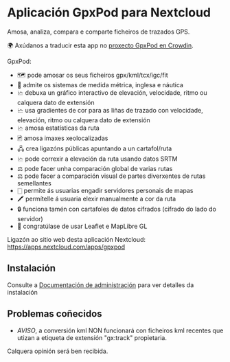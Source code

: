 # Aplicación GpxPod para Nextcloud

Amosa, analiza, compara e comparte ficheiros de trazados GPS.

🌍 Axúdanos a traducir esta app no [proxecto GpxPod en Crowdin](https://crowdin.com/project/gpxpod).

GpxPod:

* 🗺 pode amosar os seus ficheiros gpx/kml/tcx/igc/fit
* 📏 admite os sistemas de medida métrica, inglesa e náutica
* 🗠 debuxa un gráfico interactivo de elevación, velocidade, ritmo ou calquera dato de extensión
* 🗠 usa gradientes de cor para as liñas de trazado con velocidade, elevación, ritmo ou calquera dato de extensión
* 🗠 amosa estatísticas da ruta
* 🖻 amosa imaxes xeolocalizadas
* 🖧 crea ligazóns públicas apuntando a un cartafol/ruta
* 🗠 pode correxir a elevación da ruta usando datos SRTM
* ⚖ pode facer unha comparación global de varias rutas
* ⚖ pode facer a comparación visual de partes diverxentes de rutas semellantes
* 🀆 permite ás usuarias engadir servidores personais de mapas
* 🖍 permítelle á usuaria elexir manualmente a cor da ruta
* 🔒 funciona tamén con cartafoles de datos cifrados (cifrado do lado do servidor)
* 🍂 congratúlase de usar Leaflet e MapLibre GL

Ligazón ao sitio web desta aplicación Nextcloud: https://apps.nextcloud.com/apps/gpxpod

## Instalación

Consulte a [Documentación de administración](https://gitlab.com/eneiluj/gpxpod-oc/wikis/admindoc) para ver detalles da instalación

## Problemas coñecidos

* *AVISO*, a conversión kml NON funcionará con ficheiros kml recentes que utizan a etiqueta de extensión "gx:track" propietaria.

Calquera opinión será ben recibida.
